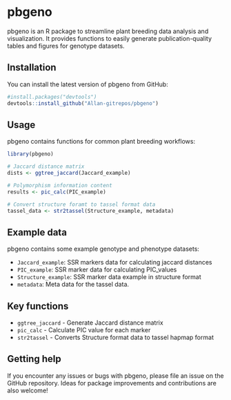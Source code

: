 

# pbgeno

pbgeno is an R package to streamline plant breeding data analysis and visualization. It provides functions to easily generate publication-quality tables and figures for genotype datasets.

## Installation

You can install the latest version of pbgeno from GitHub:

```r 
#install.packages("devtools")
devtools::install_github("Allan-gitrepos/pbgeno")
```

## Usage

pbgeno contains functions for common plant breeding workflows:

```r
library(pbgeno)

# Jaccard distance matrix
dists <- ggtree_jaccard(Jaccard_example)

# Polymorphism information content
results <- pic_calc(PIC_example)

# Convert structure foramt to tassel format data
tassel_data <- str2tassel(Structure_example, metadata)

```

## Example data

pbgeno contains some example genotype and phenotype datasets:  

- `Jaccard_example`: SSR markers data for calculating jaccard distances
- `PIC_example`: SSR marker data for calculating PIC_values
- `Structure_example`: SSR marker data example in structure format
- `metadata`: Meta data for the tassel data. 

## Key functions

* `ggtree_jaccard` - Generate Jaccard distance matrix
* `pic_calc` - Calculate PIC value for each marker  
* `str2tassel` - Converts Structure format data to tassel hapmap format


## Getting help

If you encounter any issues or bugs with pbgeno, please file an issue on the GitHub repository. Ideas for package improvements and contributions are also welcome!

